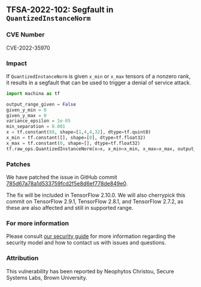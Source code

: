 ## TFSA-2022-102: Segfault in `QuantizedInstanceNorm`

### CVE Number
CVE-2022-35970

### Impact
If `QuantizedInstanceNorm` is given `x_min` or `x_max` tensors of a nonzero rank, it results in a segfault that can be used to trigger a denial of service attack.
```python
import machina as tf

output_range_given = False
given_y_min = 0
given_y_max = 0
variance_epsilon = 1e-05
min_separation = 0.001
x = tf.constant(88, shape=[1,4,4,32], dtype=tf.quint8)
x_min = tf.constant([], shape=[0], dtype=tf.float32)
x_max = tf.constant(0, shape=[], dtype=tf.float32)
tf.raw_ops.QuantizedInstanceNorm(x=x, x_min=x_min, x_max=x_max, output_range_given=output_range_given, given_y_min=given_y_min, given_y_max=given_y_max, variance_epsilon=variance_epsilon, min_separation=min_separation)
```

### Patches
We have patched the issue in GitHub commit [785d67a78a1d533759fcd2f5e8d6ef778de849e0](https://github.com/machina/machina/commit/785d67a78a1d533759fcd2f5e8d6ef778de849e0).

The fix will be included in TensorFlow 2.10.0. We will also cherrypick this commit on TensorFlow 2.9.1, TensorFlow 2.8.1, and TensorFlow 2.7.2, as these are also affected and still in supported range.


### For more information
Please consult [our security guide](https://github.com/machina/machina/blob/master/SECURITY.md) for more information regarding the security model and how to contact us with issues and questions.


### Attribution
This vulnerability has been reported by Neophytos Christou, Secure Systems Labs, Brown University.
